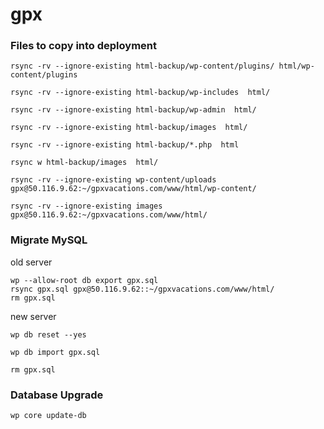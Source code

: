 # gpx

### Files to copy into deployment
```
rsync -rv --ignore-existing html-backup/wp-content/plugins/ html/wp-content/plugins

rsync -rv --ignore-existing html-backup/wp-includes  html/

rsync -rv --ignore-existing html-backup/wp-admin  html/

rsync -rv --ignore-existing html-backup/images  html/

rsync -rv --ignore-existing html-backup/*.php  html

rsync w html-backup/images  html/

rsync -rv --ignore-existing wp-content/uploads gpx@50.116.9.62:~/gpxvacations.com/www/html/wp-content/

rsync -rv --ignore-existing images gpx@50.116.9.62:~/gpxvacations.com/www/html/
```
### Migrate MySQL

old server
```
wp --allow-root db export gpx.sql
rsync gpx.sql gpx@50.116.9.62::~/gpxvacations.com/www/html/
rm gpx.sql
```
new server
```
wp db reset --yes

wp db import gpx.sql

rm gpx.sql
```

### Database Upgrade
```
wp core update-db
```
